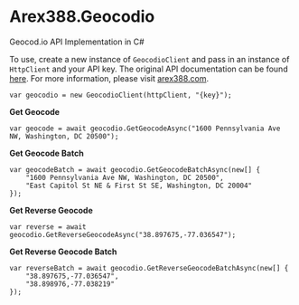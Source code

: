 ﻿# Arex388.Geocodio
Geocod.io API Implementation in C#

To use, create a new instance of `GeocodioClient` and pass in an instance of `HttpClient` and your API key. The original API documentation can be found [here][0]. For more information, please visit [arex388.com][1].

    var geocodio = new GeocodioClient(httpClient, "{key}");

**Get Geocode**

    var geocode = await geocodio.GetGeocodeAsync("1600 Pennsylvania Ave NW, Washington, DC 20500");

**Get Geocode Batch**

    var geocodeBatch = await geocodio.GetGeocodeBatchAsync(new[] {
		"1600 Pennsylvania Ave NW, Washington, DC 20500",
		"East Capitol St NE & First St SE, Washington, DC 20004"
	});

**Get Reverse Geocode**

    var reverse = await geocodio.GetReverseGeocodeAsync("38.897675,-77.036547");

**Get Reverse Geocode Batch**

    var reverseBatch = await geocodio.GetReverseGeocodeBatchAsync(new[] {
		"38.897675,-77.036547",
		"38.898976,-77.038219"
	});

[0]:https://www.geocod.io/docs
[1]:https://arex388.com